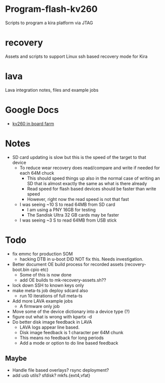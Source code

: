 # Program-flash-kv260
Scripts to program a kira platform via JTAG
# recovery
Assets and scripts to support Linux ssh based recovery mode for Kira
# lava
Lava integration notes, files and example jobs
# Google Docs
* [kv260 in board farm](https://docs.google.com/document/d/1WPiJrFQj5dPloldIa9zXi8KFF91dGdsFzdTM3DwKrDU/edit?usp=sharing)
# Notes
* SD card updating is slow but this is the speed of the target to that device
  * To reduce wear recovery does read/compare and write if needed for each 64M chuck
    + This should speed things up also in the normal case of writing an SD that
    is almost exactly the same as what is there already
    + Read speed for flash based devices should be faster than write speed
    + However, right now the read speed is not that fast
  * I was seeing ~10 S to read 64MB from SD card
    + I am using a PNY 16GB for testing
    + The Sandisk Ultra 32 GB cards may be faster
  * I was seeing ~3 S to read 64MB from USB stick
# Todo
* fix emmc for production SOM
  * hacking DTB in u-boot DID NOT fix this.  Needs investigation.
* Better document OE build process for recorded assets (recovery-boot.bin cpio etc)
  * Some of this is now done
  * add OE builds to mk-recovery-assets.sh??
* lock down SSH to known keys only
* make meta-ts job deploy sdcard also
  * run 10 iterations of full meta-ts
* Add more LAVA example jobs
  * A firmware only job
* Move some of the device dictionary into a device type (?)
* figure out what is wrong with kpartx -d
* Do better disk image feedback in LAVA
  + LAVA logs appear line based.
  + Disk image feedback is 1 character per 64M chunk
  + This means no feedback for long periods
  + Add a mode or option to do line based feedback
## Maybe
* Handle file based overlays?  rsync deployment?
* add usb utils? sfdisk? mkfs.{ext4,vfat}

